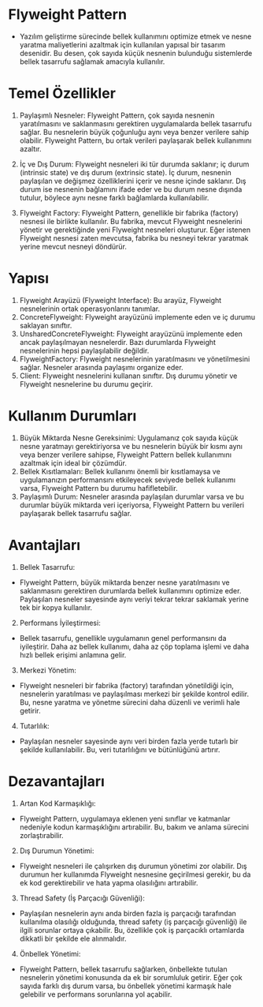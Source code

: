 # Flyweight Pattern
- Yazılım geliştirme sürecinde bellek kullanımını optimize etmek ve nesne yaratma maliyetlerini azaltmak için kullanılan yapısal bir tasarım desenidir. Bu desen, çok sayıda küçük nesnenin bulunduğu sistemlerde bellek tasarrufu sağlamak amacıyla kullanılır.

# Temel Özellikler
1. Paylaşımlı Nesneler: Flyweight Pattern, çok sayıda nesnenin yaratılmasını ve saklanmasını gerektiren uygulamalarda bellek tasarrufu sağlar. Bu nesnelerin büyük çoğunluğu aynı veya benzer verilere sahip olabilir. Flyweight Pattern, bu ortak verileri paylaşarak bellek kullanımını azaltır.

2. İç ve Dış Durum: Flyweight nesneleri iki tür durumda saklanır; iç durum (intrinsic state) ve dış durum (extrinsic state). İç durum, nesnenin paylaşılan ve değişmez özelliklerini içerir ve nesne içinde saklanır. Dış durum ise nesnenin bağlamını ifade eder ve bu durum nesne dışında tutulur, böylece aynı nesne farklı bağlamlarda kullanılabilir.

3. Flyweight Factory: Flyweight Pattern, genellikle bir fabrika (factory) nesnesi ile birlikte kullanılır. Bu fabrika, mevcut Flyweight nesnelerini yönetir ve gerektiğinde yeni Flyweight nesneleri oluşturur. Eğer istenen Flyweight nesnesi zaten mevcutsa, fabrika bu nesneyi tekrar yaratmak yerine mevcut nesneyi döndürür.

# Yapısı
1. Flyweight Arayüzü (Flyweight Interface): Bu arayüz, Flyweight nesnelerinin ortak operasyonlarını tanımlar.
2. ConcreteFlyweight: Flyweight arayüzünü implemente eden ve iç durumu saklayan sınıftır.
3. UnsharedConcreteFlyweight: Flyweight arayüzünü implemente eden ancak paylaşılmayan nesnelerdir. Bazı durumlarda Flyweight nesnelerinin hepsi paylaşılabilir değildir.
4. FlyweightFactory: Flyweight nesnelerinin yaratılmasını ve yönetilmesini sağlar. Nesneler arasında paylaşımı organize eder.
5. Client: Flyweight nesnelerini kullanan sınıftır. Dış durumu yönetir ve Flyweight nesnelerine bu durumu geçirir.

# Kullanım Durumları
1. Büyük Miktarda Nesne Gereksinimi: Uygulamanız çok sayıda küçük nesne yaratmayı gerektiriyorsa ve bu nesnelerin büyük bir kısmı aynı veya benzer verilere sahipse, Flyweight Pattern bellek kullanımını azaltmak için ideal bir çözümdür.
2. Bellek Kısıtlamaları: Bellek kullanımı önemli bir kısıtlamaysa ve uygulamanızın performansını etkileyecek seviyede bellek kullanımı varsa, Flyweight Pattern bu durumu hafifletebilir.
3. Paylaşımlı Durum: Nesneler arasında paylaşılan durumlar varsa ve bu durumlar büyük miktarda veri içeriyorsa, Flyweight Pattern bu verileri paylaşarak bellek tasarrufu sağlar.

# Avantajları
1. Bellek Tasarrufu:
- Flyweight Pattern, büyük miktarda benzer nesne yaratılmasını ve saklanmasını gerektiren durumlarda bellek kullanımını optimize eder. Paylaşılan nesneler sayesinde aynı veriyi tekrar tekrar saklamak yerine tek bir kopya kullanılır.

2. Performans İyileştirmesi:
- Bellek tasarrufu, genellikle uygulamanın genel performansını da iyileştirir. Daha az bellek kullanımı, daha az çöp toplama işlemi ve daha hızlı bellek erişimi anlamına gelir.

3. Merkezi Yönetim:
- Flyweight nesneleri bir fabrika (factory) tarafından yönetildiği için, nesnelerin yaratılması ve paylaşılması merkezi bir şekilde kontrol edilir. Bu, nesne yaratma ve yönetme sürecini daha düzenli ve verimli hale getirir.

4. Tutarlılık:
- Paylaşılan nesneler sayesinde aynı veri birden fazla yerde tutarlı bir şekilde kullanılabilir. Bu, veri tutarlılığını ve bütünlüğünü artırır.

# Dezavantajları
1. Artan Kod Karmaşıklığı:
- Flyweight Pattern, uygulamaya eklenen yeni sınıflar ve katmanlar nedeniyle kodun karmaşıklığını artırabilir. Bu, bakım ve anlama sürecini zorlaştırabilir.

2. Dış Durumun Yönetimi:
- Flyweight nesneleri ile çalışırken dış durumun yönetimi zor olabilir. Dış durumun her kullanımda Flyweight nesnesine geçirilmesi gerekir, bu da ek kod gerektirebilir ve hata yapma olasılığını artırabilir.

3. Thread Safety (İş Parçacığı Güvenliği):
- Paylaşılan nesnelerin aynı anda birden fazla iş parçacığı tarafından kullanılma olasılığı olduğunda, thread safety (iş parçacığı güvenliği) ile ilgili sorunlar ortaya çıkabilir. Bu, özellikle çok iş parçacıklı ortamlarda dikkatli bir şekilde ele alınmalıdır.

4. Önbellek Yönetimi:
- Flyweight Pattern, bellek tasarrufu sağlarken, önbellekte tutulan nesnelerin yönetimi konusunda da ek bir sorumluluk getirir. Eğer çok sayıda farklı dış durum varsa, bu önbellek yönetimi karmaşık hale gelebilir ve performans sorunlarına yol açabilir.

